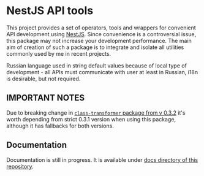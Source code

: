 # NestJS API tools

This project provides a set of operators, tools and wrappers for convenient API development using [NestJS](https://nestjs.com/). Since convenience is a controversial issue, this package may not increase your development performance. The main aim of creation of such a package is to integrate and isolate all utilities commonly used by me in recent projects.

Russian language used in string default values because of local type of development - all APIs must communicate with user at least in Russian, i18n is desirable, but not required.

## IMPORTANT NOTES

Due to breaking change in [`class-transformer` package from v 0.3.2](https://github.com/typestack/class-transformer) it's worth depending from strict 0.3.1 version when using this package, although it has fallbacks for both versions.

## Documentation

Documentation is still in progress. It is available under [docs directory of this repository](./docs).
